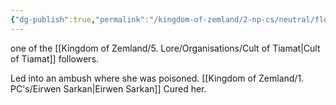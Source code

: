 ```yaml
---
{"dg-publish":true,"permalink":"/kingdom-of-zemland/2-np-cs/neutral/flower/"}
---
```


one of the [[Kingdom of Zemland/5. Lore/Organisations/Cult of Tiamat\|Cult of Tiamat]] followers.

Led into an ambush where she was poisoned.  [[Kingdom of Zemland/1. PC's/Eirwen Sarkan\|Eirwen Sarkan]] Cured her.